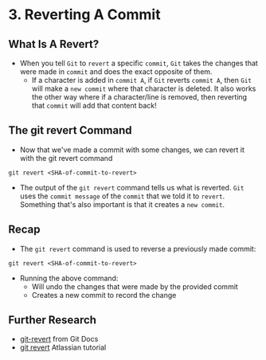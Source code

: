 # 3. Reverting A Commit
## What Is A Revert?
- When you tell `Git` to `revert` a specific `commit`, `Git` takes the changes that were made in `commit` and does the exact opposite of them. 
  - If a character is added in `commit A`, if `Git` reverts `commit A`, then `Git` will make a `new commit` where that character is deleted. It also works the other way where if a character/line is removed, then reverting that `commit` will add that content back!

## The git revert Command
- Now that we've made a commit with some changes, we can revert it with the git revert command
```
git revert <SHA-of-commit-to-revert>
```
- The output of the `git revert` command tells us what is reverted. `Git` uses the `commit message` of the `commit` that we told it to `revert`. Something that's also important is that it creates a `new commit`.

## Recap
- The `git revert` command is used to reverse a previously made commit:
```
git revert <SHA-of-commit-to-revert>
```
- Running the above command:
  - Will undo the changes that were made by the provided commit
  - Creates a new commit to record the change

## Further Research
- [git-revert](https://git-scm.com/docs/git-revert) from Git Docs
- [git revert](https://www.atlassian.com/git/tutorials/undoing-changes) Atlassian tutorial